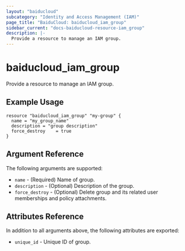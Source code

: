 ```yaml
---
layout: "baiducloud"
subcategory: "Identity and Access Management (IAM)"
page_title: "BaiduCloud: baiducloud_iam_group"
sidebar_current: "docs-baiducloud-resource-iam_group"
description: |-
  Provide a resource to manage an IAM group.
---
```


# baiducloud_iam_group

Provide a resource to manage an IAM group.

## Example Usage

```hcl
resource "baiducloud_iam_group" "my-group" {
  name = "my_group_name"
  description = "group description"
  force_destroy    = true
}
```

## Argument Reference

The following arguments are supported:

* `name` - (Required) Name of group.
* `description` - (Optional) Description of the group.
* `force_destroy` - (Optional) Delete group and its related user memberships and policy attachments.

## Attributes Reference

In addition to all arguments above, the following attributes are exported:

* `unique_id` - Unique ID of group.


